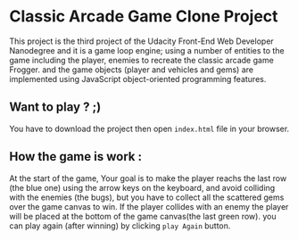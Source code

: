 # Classic Arcade Game Clone Project

This project is the third project of the Udacity Front-End Web Developer Nanodegree and it is a game loop engine; using 
a number of entities to the game including the player, enemies to recreate the classic arcade game Frogger.
and the game objects (player and vehicles and gems) are implemented using JavaScript object-oriented programming features.

## Want to play ? ;)

You have to download the project then open `index.html` file in your browser.

## How the game is work :

At the start of the game, Your goal is to make the player reachs the last row (the blue one) using the arrow keys on the keyboard, 
and avoid colliding with the enemies (the bugs), but you have to collect all the scattered gems over the game canvas to win.
If the player collides with an enemy the player will be placed at the bottom of the game canvas(the last green row).
you can play again (after winning) by clicking `play Again` button.